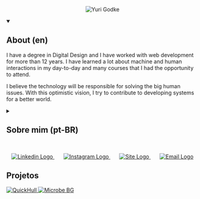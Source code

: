 <p align="center">
    <img
        src="https://yurigodke.com.br/github-profile/image/header.png"
        alt="Yuri Godke"
    />
</p>

<details open>
    <summary>
        <h2>About (en)</h2>
    </summary>
    <p>I have a degree in Digital Design and I have worked with web development for more than 12 years. I have learned a lot about machine and human interactions in my day-to-day and many courses that I had the opportunity to attend.</p>
    <p>I believe the technology will be responsible for solving the big human issues. With this optimistic vision, I try to contribute to developing systems for a better world.</p>
</details>

<details>
    <summary>
        <h2>Sobre mim (pt-BR)</h2>
    </summary>
    <p>Sou bacharel em Design Digital e trabalho a 12 anos com desenvolvimento na web. Aprendi muito sobre as interações entre máquinas e humanos no dia a dia e também em diversos cursos que tive a oportunidade de realizar.</p>
    <p>Acredito que a tecnologia será a responsável pela resolução dos grandes problemas da humanidade. E com essa visão otimista do mundo sigo buscando contribuir ao máximo para desenvolver sistemas que contribuam para um mundo melhor.</p>
</details>

<br/>

<p align="center">
    <a href="https://www.linkedin.com/in/yurigodke/">
        <img
            src="https://yurigodke.com.br/github-profile/assets/linkedin.png"
            alt="Linkedin Logo"
        />
    </a>
    &#8287;&#8287;&#8287;&#8287;&#8287;
    <a href="https://www.instagram.com/yurigodke/">
        <img
            src="https://yurigodke.com.br/github-profile/assets/instagram.png"
            alt="Instagram Logo"
        />
    </a>
    &#8287;&#8287;&#8287;&#8287;&#8287;
    <a href="https://yurigodke.com.br/">
        <img
            src="https://yurigodke.com.br/github-profile/assets/site.png"
            alt="Site Logo"
        />
    </a>
    &#8287;&#8287;&#8287;&#8287;&#8287;
    <a href="mailto:contato@yurigodke.com.br">
        <img
            src="https://yurigodke.com.br/github-profile/assets/email.png"
            alt="Email Logo"
        />
    </a>
</p>

<h2>Projetos</h2>

<p>
    <a href="https://github.com/yurigodke/quickhull" target="_blank">
        <img
            src="https://yurigodke.com.br/github-profile/image/quickhull.png"
            alt="QuickHull"
        />
    </a>
    <a href="https://github.com/yurigodke/bgMicrobe" target="_blank">
        <img
            src="https://yurigodke.com.br/github-profile/image/microbebg.png"
            alt="Microbe BG"
        />
    </a>
</p>
